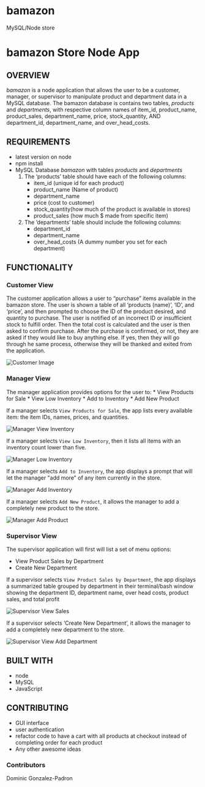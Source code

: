 # bamazon
MySQL/Node store 

# bamazon Store Node App

## OVERVIEW

*bamazon* is a node application that allows the user to be a customer, manager, or supervisor to manipulate product and department data in a MySQL database. The bamazon database is contains two tables, *products* and *departments*, with respective column names of item_id, product_name, product_sales, department_name, price, stock_quantity, AND department_id, department_name, and over_head_costs.
 
## REQUIREMENTS
* latest version on node
* npm install
* MySQL Database *bamazon* with tables *products* and *departments*
	1. The ‘products’ table should have each of the following columns:
		* item_id (unique id for each product)
		* product_name (Name of product)
		* department_name
		* price (cost to customer)
		* stock_quantity(how much of the product is available in stores)
		* product_sales (how much $ made from specific item)
	1. The ‘departments’ table should include the following columns:
		* department_id
		* department_name
		* over_head_costs  (A dummy number you set for each department)

## FUNCTIONALITY

### Customer View

The customer application allows a user to “purchase” items available in the bamazon store.  The user is shown a table of all ‘products (name)’, ‘ID’, and ‘price’, and then prompted to choose the ID of the product desired, and quantity to purchase. The user is notified of an incorrect ID or insufficient stock to fulfill order. Then the total cost is calculated and the user is then asked to confirm purchase. After the purchase is confirmed, or not, they are asked if they would like to buy anything else. If yes, then they will go through he same process, otherwise they will be thanked and exited from the application.

![Customer Image](/readmeImages/customerImage.png)

### Manager View

The manager application provides options for the user to:
    * View Products for Sale
    * View Low Inventory
    * Add to Inventory
    * Add New Product

If a manager selects `View Products for Sale`, the app lists every available item: the item IDs, names, prices, and quantities.

![Manager View Inventory](/readmeImages/managerViewProducts.png)


If a manager selects `View Low Inventory`, then it lists all items with an inventory count lower than five.

![Manager Low Inventory](/readmeImages/managerLowInventory.png)

If a manager selects `Add to Inventory`, the app displays a prompt that will let the manager "add more" of any item currently in the store.

![Manager Add Inventory](/readmeImages/managerAddInventory.png)

If a manager selects `Add New Product`, it allows the manager to add a completely new product to the store.

![Manager Add Product](/readmeImages/managerAddProduct.png)

### Supervisor View
The supervisor application will first will list a set of menu options:
   * View Product Sales by Department
   * Create New Department

If a supervisor selects `View Product Sales by Department`, the app displays a summarized table grouped by department in their terminal/bash window showing the department ID, department name, over head costs, product sales, and total profit

![Supervisor View Sales](/readmeImages/supervisorSummary.png)

If a supervisor selects ‘Create New Department’, it allows the manager to add a completely new department to the store.

![Supervisor View Add Department](/readmeImages/supervisorAddDepartment.png)

## BUILT WITH

* node
* MySQL
* JavaScript

## CONTRIBUTING

* GUI interface
* user authentication
* refactor code to have a cart with all products at checkout instead of completing order for each product
* Any other awesome ideas

### Contributors

Dominic Gonzalez-Padron

